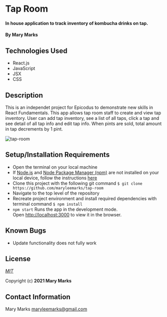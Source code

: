 # Tap Room

#### In house application to track inventory of kombucha drinks on tap.

#### By **Mary Marks**

## Technologies Used

* React.js
* JavaScript
* JSX
* CSS

## Description

This is an independet project for Epicodus to demonstrate new skills in React Fundamentals. This app allows tap room staff to create and view tap inventory. User can add tap inventory, see a list of all taps, click a tap and see detail of all tap info and edit tap info. When pints are sold, total amount in tap decrements by 1 pint.


![tap-room](/images/tap-room.jpg)

## Setup/Installation Requirements

* Open the terminal on your local machine
* If [Node.js](https://nodejs.org/en/) and [Node Package Manager (npm)](https://www.npmjs.com/) are not installed on your local device, follow the instructions [here](https://www.learnhowtoprogram.com/intermediate-javascript/getting-started-with-javascript/installing-node-js)
* Clone this project with the following git command `$ git clone https://github.com/maryleemarks/tap-room`
* Navigate to the top level of the repository
* Recreate project environment and install required dependencies with terminal command `$ npm install`
* `npm start` Runs the app in the development mode.\
Open [http://localhost:3000](http://localhost:3000) to view it in the browser.

## Known Bugs

* Update functionality does not fully work

## License
*[MIT](https://choosealicense.com/licenses/mit/)*

Copyright (c) **2021 Mary Marks**

## Contact Information
Mary Marks <maryleemarks@gmail.com>